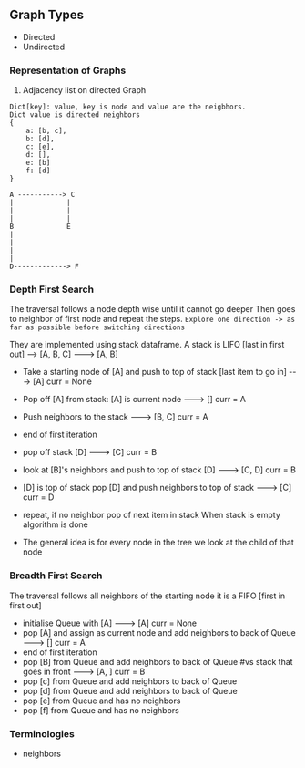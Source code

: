 ## Graph Types
- Directed
- Undirected


### Representation of Graphs
1. Adjacency list on directed Graph
```
Dict[key]: value, key is node and value are the neigbhors.
Dict value is directed neighbors
{
    a: [b, c],
    b: [d],
    c: [e],
    d: [],
    e: [b]
    f: [d]
}

A -----------> C
|             |
|             |
|             |
B             E
|
|
|
|
D-------------> F
```

### Depth First Search
The traversal follows a node depth wise until it cannot go deeper Then goes to neighbor of first node and repeat the steps.
`Explore one direction -> as far as possible before switching directions`

They are implemented using stack dataframe. A stack is LIFO [last in first out] -->  [A, B, C] ---> [A, B]
- Take a starting node of [A] and push to top of stack [last item to go in]     ---> [A] curr = None
- Pop off [A] from stack: [A] is current node                                   ---> []  curr = A
- Push neighbors to the stack                                                   ---> [B, C] curr = A
- end of first iteration
- pop off stack [D]                                                             ---> [C]     curr = B
- look at [B]'s neighbors and push to top of stack [D]                          ---> [C, D]  curr = B
- [D] is top of stack pop [D] and push neighbors to top of stack                ---> [C]     curr = D
- repeat, if no neighbor pop of next item in stack
When stack is empty algorithm is done

- The general idea is for every node in the tree we look at the child of that node


### Breadth First Search
The traversal follows all neighbors of the starting node it is a FIFO [first in first out]
- initialise Queue with [A]                                                             ---> [A] curr = None
- pop [A] and assign as current node and add neighbors to back of Queue                 ---> [] curr = A
- end of first iteration
- pop [B] from Queue and add neighbors to back of Queue #vs stack that goes in front    ---> [A, ] curr = B
- pop [c] from Queue and add neighbors to back of Queue
- pop [d] from Queue and add neighbors to back of Queue
- pop [e] from Queue and has no neighbors 
- pop [f] from Queue and has no neighbors

### Terminologies
- neighbors
